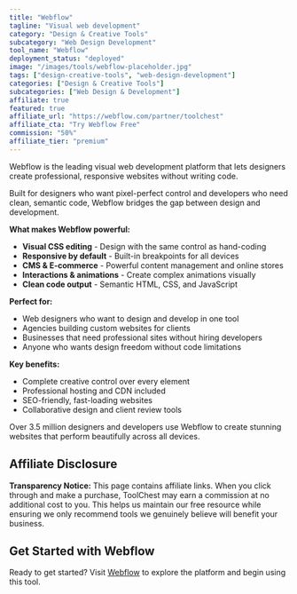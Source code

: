 ```yaml
---
title: "Webflow"
tagline: "Visual web development"
category: "Design & Creative Tools"
subcategory: "Web Design Development"
tool_name: "Webflow"
deployment_status: "deployed"
image: "/images/tools/webflow-placeholder.jpg"
tags: ["design-creative-tools", "web-design-development"]
categories: ["Design & Creative Tools"]
subcategories: ["Web Design & Development"]
affiliate: true
featured: true
affiliate_url: "https://webflow.com/partner/toolchest"
affiliate_cta: "Try Webflow Free"
commission: "50%"
affiliate_tier: "premium"
---
```

Webflow is the leading visual web development platform that lets designers create professional, responsive websites without writing code.

Built for designers who want pixel-perfect control and developers who need clean, semantic code, Webflow bridges the gap between design and development.

**What makes Webflow powerful:**
- **Visual CSS editing** - Design with the same control as hand-coding
- **Responsive by default** - Built-in breakpoints for all devices
- **CMS & E-commerce** - Powerful content management and online stores
- **Interactions & animations** - Create complex animations visually
- **Clean code output** - Semantic HTML, CSS, and JavaScript

**Perfect for:**
- Web designers who want to design and develop in one tool
- Agencies building custom websites for clients
- Businesses that need professional sites without hiring developers
- Anyone who wants design freedom without code limitations

**Key benefits:**
- Complete creative control over every element
- Professional hosting and CDN included
- SEO-friendly, fast-loading websites
- Collaborative design and client review tools

Over 3.5 million designers and developers use Webflow to create stunning websites that perform beautifully across all devices.


## Affiliate Disclosure

**Transparency Notice:** This page contains affiliate links. When you click through and make a purchase, ToolChest may earn a commission at no additional cost to you. This helps us maintain our free resource while ensuring we only recommend tools we genuinely believe will benefit your business.

## Get Started with Webflow

Ready to get started? Visit [Webflow](https://webflow.com) to explore the platform and begin using this tool.